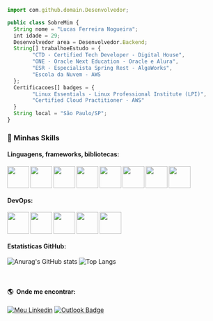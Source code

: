 

<!-- <img align="right" width="200" height="180" src="https://media.giphy.com/media/qgQUggAC3Pfv687qPC/giphy.gif" /> -->

```js
import com.github.domain.Desenvolvedor;

public class SobreMim {
  String nome = "Lucas Ferreira Nogueira";
  int idade = 29;
  Desenvolvedor area = Desenvolvedor.Backend;
  String[] trabalhoeEstudo = {
        "CTD - Certified Tech Developer - Digital House", 
        "ONE - Oracle Next Education - Oracle e Alura", 
        "ESR - Especialista Spring Rest - AlgaWorks", 
        "Escola da Nuvem - AWS
  };
  Certificacoes[] badges = {
        "Linux Essentials - Linux Professional Institute (LPI)",
        "Certified Cloud Practitioner - AWS"
  }
  String local = "São Paulo/SP";
}
```

### :rocket: Minhas Skills

#### Linguagens, frameworks, bibliotecas:
<img align="left" width="50" height="50"  src="https://cdn.jsdelivr.net/gh/devicons/devicon/icons/java/java-original-wordmark.svg" />
<img align="left" width="50" height="50" src="https://cdn.jsdelivr.net/gh/devicons/devicon/icons/spring/spring-original.svg" />
<img align="left" width="50" height="50" src="https://cdn.jsdelivr.net/gh/devicons/devicon/icons/angularjs/angularjs-plain.svg" />
<img align="left" width="50" height="50" src="https://cdn.jsdelivr.net/gh/devicons/devicon/icons/react/react-original-wordmark.svg"/>
<img align="left" width="50" height="50" src="https://cdn.jsdelivr.net/gh/devicons/devicon/icons/typescript/typescript-plain.svg" />
<img align="left" width="50" height="50" src="https://cdn.jsdelivr.net/gh/devicons/devicon/icons/javascript/javascript-original.svg" />
<img align="left" width="50" height="50" src="https://cdn.jsdelivr.net/gh/devicons/devicon/icons/css3/css3-plain-wordmark.svg" />
<img width="50" height="50" src="https://cdn.jsdelivr.net/gh/devicons/devicon/icons/html5/html5-plain-wordmark.svg" />

</br>

#### DevOps:
<img align="left" width="50" height="50" src="https://cdn.jsdelivr.net/gh/devicons/devicon/icons/linux/linux-original.svg" />
<img align="left" width="50" height="50" src="https://cdn.jsdelivr.net/gh/devicons/devicon/icons/git/git-original.svg" />
<img align="left" width="50" height="50" src="https://cdn.jsdelivr.net/gh/devicons/devicon/icons/docker/docker-original.svg"/>
<img align="left" width="50" height="50" src="https://cdn.jsdelivr.net/gh/devicons/devicon/icons/github/github-original.svg"/>
<img width="50" height="50"src="https://cdn.jsdelivr.net/gh/devicons/devicon/icons/gitlab/gitlab-original.svg"/>
 
 </br>
 
#### Estatísticas GitHub:
![Anurag's GitHub stats](https://github-readme-stats.vercel.app/api?username=RudeBoyOne&show_icons=true&theme=dark)
![Top Langs](https://github-readme-stats.vercel.app/api/top-langs/?username=RudeBoyOne&layout=compact&theme=dark)

</br>

#### :earth_americas: &nbsp;Onde me encontrar:
[![Meu Linkedin](https://img.shields.io/badge/-Lucas_Ferreira_Nogueira-blue?style=flat-square&logo=Linkedin&logoColor=white&link=https://www.linkedin.com/in/lucas-ferreira-nogueira/)](https://www.linkedin.com/in/lucas-ferreira-nogueira/)
[![Outlook Badge](https://img.shields.io/badge/lucas.ferreiranogueira@outlook.com-0078D4?style=flat-square&logo=microsoft-outlook&logoColor=white)](mailto:lucas.ferreiranogueira@outlook.com)
